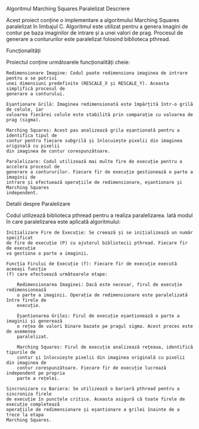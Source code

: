 Algoritmul Marching Squares Paralelizat
Descriere

Acest proiect conține o implementare a algoritmului Marching Squares paralelizat în limbajul C. 
Algoritmul este utilizat pentru a genera imagini de contur pe baza imaginilor de intrare și a 
unei valori de prag. Procesul de generare a contururilor este paralelizat folosind biblioteca 
pthread.

Funcționalități

Proiectul conține următoarele funcționalități cheie:

    Redimensionare Imagine: Codul poate redimensiona imaginea de intrare pentru a se potrivi 
    unei dimensiuni predefinite (RESCALE_X și RESCALE_Y). Aceasta simplifică procesul de 
    generare a conturului.

    Eșantionare Grilă: Imaginea redimensionată este împărțită într-o grilă de celule, iar 
    valoarea fiecărei celule este stabilită prin comparație cu valoarea de prag (sigma).

    Marching Squares: Acest pas analizează grila eșantionată pentru a identifica tipul de 
    contur pentru fiecare subgrilă și înlocuiește pixelii din imaginea originală cu pixelii 
    din imaginea de contur corespunzătoare.

    Paralelizare: Codul utilizează mai multe fire de execuție pentru a accelera procesul de 
    generare a contururilor. Fiecare fir de execuție gestionează o parte a imaginii de 
    intrare și efectuează operațiile de redimensionare, eșantionare și Marching Squares 
    independent.

Detalii despre Paralelizare

Codul utilizează biblioteca pthread pentru a realiza paralelizarea. Iată modul în care 
paralelizarea este aplicată algoritmului:

    Inițializare Fire de Execuție: Se creează și se inițializează un număr specificat 
    de fire de execuție (P) cu ajutorul bibliotecii pthread. Fiecare fir de execuție 
    va gestiona o parte a imaginii.

    Funcția Firului de Execuție (f): Fiecare fir de execuție execută aceeași funcție 
    (f) care efectuează următoarele etape:

        Redimensionarea Imaginei: Dacă este necesar, firul de execuție redimensionează 
        o parte a imaginii. Operația de redimensionare este paralelizată între firele de 
        execuție.

        Eșantionarea Grilei: Firul de execuție eșantionează o parte a imaginii și generează 
        o rețea de valori binare bazate pe pragul sigma. Acest proces este de asemenea 
        paralelizat.

        Marching Squares: Firul de execuție analizează rețeaua, identifică tipurile de 
        contur și înlocuiește pixelii din imaginea originală cu pixelii din imaginea de 
        contur corespunzătoare. Fiecare fir de execuție lucrează independent pe propria 
        parte a rețelei.

    Sincronizare cu Bariera: Se utilizează o barieră pthread pentru a sincroniza firele 
    de execuție în punctele critice. Aceasta asigură că toate firele de execuție completează 
    operațiile de redimensionare și eșantionare a grilei înainte de a trece la etapa 
    Marching Squares.

